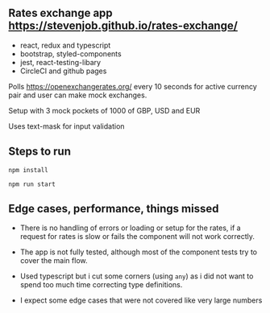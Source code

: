 ## Rates exchange app https://stevenjob.github.io/rates-exchange/

- react, redux and typescript
- bootstrap, styled-components
- jest, react-testing-libary
- CircleCI and github pages

Polls https://openexchangerates.org/ every 10 seconds for active currency pair and user can make mock exchanges.

Setup with 3 mock pockets of 1000 of GBP, USD and EUR

Uses text-mask for input validation

## Steps to run

`npm install`

`npm run start`

## Edge cases, performance, things missed

- There is no handling of errors or loading or setup for the rates, if a request for rates is slow or fails the component will not work correctly.

- The app is not fully tested, although most of the component tests try to cover the main flow.

- Used typescript but i cut some corners (using `any`) as i did not want to spend too much time correcting type definitions.

- I expect some edge cases that were not covered like very large numbers
